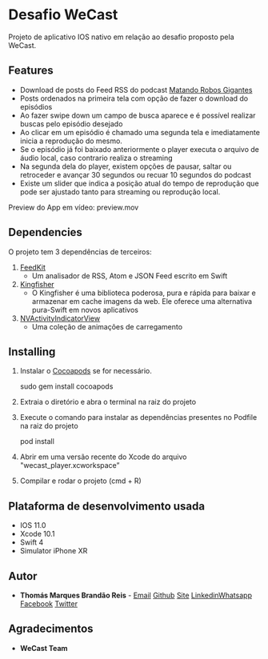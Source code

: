 # Desafio WeCast

Projeto de aplicativo IOS nativo em relação ao desafio proposto pela WeCast.

## Features

- Download de posts do Feed RSS do podcast [Matando Robos Gigantes](http://feeds.feedburner.com/podcastmrg)
- Posts ordenados na primeira tela com opção de fazer o download do episódios
- Ao fazer swipe down um campo de busca aparece e é possível realizar buscas pelo episódio desejado
- Ao clicar em um episódio é chamado uma segunda tela e imediatamente inicia a reprodução do mesmo. 
- Se o episódio já foi baixado anteriormente o player executa o arquivo de áudio local, caso contrario realiza o streaming
- Na segunda dela do player, existem opções de pausar, saltar ou retroceder e avançar 30 segundos ou recuar 10 segundos do podcast
- Existe um slider que indica a posição atual do tempo de reprodução que pode ser ajustado tanto para streaming ou reprodução local.

Preview do App em vídeo: preview.mov 

## Dependencies

O projeto tem 3 dependências de terceiros:
1. [FeedKit](https://github.com/nmdias/FeedKit)
	- Um analisador de RSS, Atom e JSON Feed escrito em Swift 
2. [Kingfisher](https://github.com/onevcat/Kingfisher)
	- O Kingfisher é uma biblioteca poderosa, pura e rápida para baixar e armazenar em cache imagens da web. Ele oferece uma alternativa pura-Swift em novos aplicativos
3. [NVActivityIndicatorView](https://github.com/ninjaprox/NVActivityIndicatorView)
	- Uma coleção de animações de carregamento

## Installing

1. Instalar o [Cocoapods](https://cocoapods.org/#install)  se for necessário.

	sudo gem install cocoapods

2. Extraia o diretório e abra o terminal na raiz do projeto

3. Execute o comando para instalar as dependências presentes no Podfile na raiz do projeto

	pod install

4. Abrir em uma versão recente do Xcode do arquivo "wecast_player.xcworkspace”

5. Compilar e rodar o projeto (cmd + R)

## Plataforma de desenvolvimento usada
- IOS 11.0
- Xcode 10.1
- Swift 4
- Simulator iPhone XR 

## Autor

- **Thomás Marques Brandão Reis**  - [Email](thomas.marquesbr@gmail.com) [Github](https://github.com/thomasmbr) [Site](https://thomasmarques.com.br) [Linkedin](https://www.linkedin.com/in/thom%C3%A1s-reis-334391a0/)[Whatsapp](whatsapp://send?phone=5532991268634) [Facebook](https://www.facebook.com/thomas.marquesbr) [Twitter](https://twitter.com/thomas_mbr)

## Agradecimentos

- **WeCast Team**
